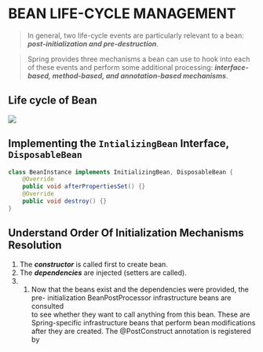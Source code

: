 # BEAN LIFE-CYCLE MANAGEMENT

> In general, two life-cycle events are particularly relevant to a bean: _**post-initialization and pre-destruction**_.

> Spring provides three mechanisms a bean can use to hook into each of these events and perform some additional processing: _**interface-based, method-based, and annotation-based mechanisms**_.


## Life cycle of Bean

<img src="https://i.imgur.com/EUE39GW.png"/>

## Implementing the `IntializingBean` Interface, `DisposableBean`

```java
class BeanInstance implements InitializingBean, DisposableBean {
	@Override
	public void afterPropertiesSet() {}
	@Override
	public void destroy() {}
}
```
## Understand Order Of Initialization Mechanisms Resolution 
1. The _**constructor**_ is called first to create bean.
2. The _**dependencies**_ are injected (setters are called).
3. 1.  Now that the beans exist and the dependencies were provided, the pre- initialization BeanPostProcessor infrastructure beans are consulted  
    to see whether they want to call anything from this bean. These are Spring-specific infrastructure beans that perform bean modifications after they are created. The @PostConstruct annotation is registered by

<!--stackedit_data:
eyJoaXN0b3J5IjpbLTcwODgzNjE5NCwzMDgwOTA3NjQsLTU5Nz
I1NTQ0OCw3MDExODE0NjQsLTE4MDk2Mzg0MzJdfQ==
-->
